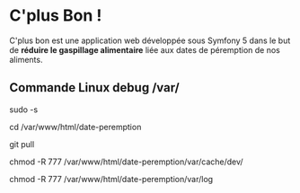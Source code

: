 # C'plus Bon !

C'plus bon est une application web développée sous Symfony 5 dans le but de **réduire le gaspillage alimentaire** liée aux dates de péremption de nos aliments.

## Commande Linux debug /var/

sudo -s

cd /var/www/html/date-peremption

git pull

chmod -R 777 /var/www/html/date-peremption/var/cache/dev/

chmod -R 777 /var/www/html/date-peremption/var/log
